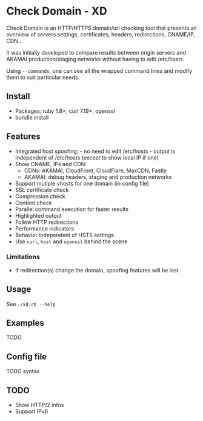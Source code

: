 # Check Domain - XD

Check Domain is an HTTP/HTTPS domain/url checking tool that presents an overview
of servers settings, certificates, headers, redirections, CNAME/IP, CDN...

It was initially developed to compare results between origin servers and AKAMAI
production/staging networks without having to edit /etc/hosts.

Using `--commands`, one can see all the wrapped command lines and modify
them to suit particular needs.

## Install

- Packages: ruby 1.8+, curl 7.19+, openssl
- bundle install

## Features

- Integrated host spoofing:
		- no need to edit /etc/hosts
		- output is independent of /etc/hosts (except to show local IP if one)
- Show CNAME, IPs and CDN:
	- CDNs: AKAMAI, CloudFront, CloudFlare, MaxCDN, Fastly
	- AKAMAI: debug headers, staging and production networks
- Support mutiple vhosts for one domain (in config file)
- SSL certificate check
- Compression check
- Content check
- Parallel command execution for faster results
- Highlighted output
- Follow HTTP redirections
- Performance indicators
- Behavior independent of HSTS settings
- Use `curl`, `host` and `openssl` behind the scene

### Limitations

- If redirection(s) change the domain, spoofing features will be lost

## Usage

See `./xd.rb --help`

## Examples

TODO

## Config file

TODO syntax

## TODO

- Show HTTP/2 infos
- Support IPv6
